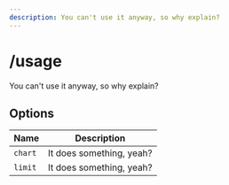 ```yaml
---
description: You can't use it anyway, so why explain?
---
```


# /usage

You can't use it anyway, so why explain?

## Options

| Name | Description |
|------|-------------|
| `chart` | It does something, yeah? |
| `limit` | It does something, yeah? |

